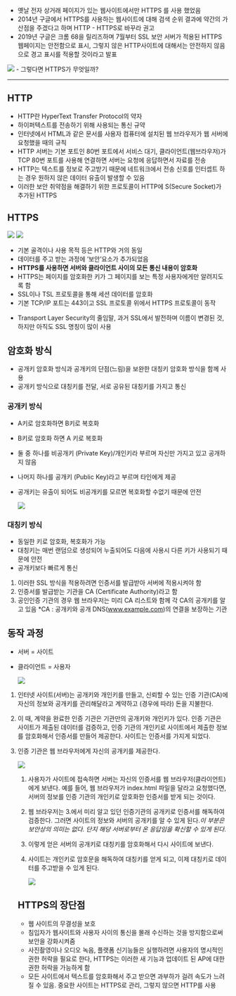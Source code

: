 - 옛날 전자 상거래 페이지가 있는 웹사이트에서만 HTTPS 를 사용 했었음
- 2014년 구글에서 HTTPS를 사용하는 웹사이트에 대해 검색 순위 결과에 약간의 가산점을 주겠다고 하며 HTTP - HTTPS로 바꾸라 권고
- 2019년 구글은 크롬 68을 릴리즈하며 7월부터 SSL 보안 서버가 적용된 HTTPS 웹페이지는 안전함으로 표시, 그렇지 않은 HTTP사이트에 대해서는 안전하지 않음으로 경고 표시를 적용할 것이라고 발표

<img src ="https://post-phinf.pstatic.net/MjAxODA4MjNfMTgw/MDAxNTM1MDAzNzM3ODA2.eNAvF1GYYuE7Pk1bg9crj6GRNCvAAihiyzswr-UC8Isg.OqptAj0NBsBGz2MpA7f2Vg94yS6QZCrKIzQ70wfaWCgg.PNG/screenshot_006.png?type=w1200">
- 그렇다면 HTTPS가 무엇일까?

---

## HTTP

- HTTP란 HyperText Transfer Protocol의 약자
- 하이퍼텍스트를 전송하기 위해 사용되는 통신 규약
- 인터넷에서 HTML과 같은 문서를 사용자 컴퓨터에 설치된 웹 브라우저가 웹 서버에 요청했을 때의 규칙
- HTTP 서버는 기본 포트인 80번 포트에서 서비스 대기, 클라이언트(웹브라우저)가 TCP 80번 포트를 사용해 연결하면 서버는 요청에 응답하면서 자료를 전송
- HTTP는 텍스트를 정보로 주고받기 때문에 네트워크에서 전송 신호를 인터셉트 하는 경우 원하지 않은 데이터 유출이 발생할 수 있음
- 이러한 보안 취약점을 해결하기 위한 프로토콜이 HTTP에 S(Secure Socket)가 추가된 HTTPS

## HTTPS

<img src="https://img1.daumcdn.net/thumb/R1280x0/?scode=mtistory2&fname=https%3A%2F%2Ft1.daumcdn.net%2Fcfile%2Ftistory%2F9989B1505C72885E29">

<img src= "http://blog.wishket.com/wp-content/uploads/2020/02/03-3.png">

- 기본 골격이나 사용 목적 등은 HTTP와 거의 동일
- 데이터를 주고 받는 과정에 ‘보안’요소가 추가되었음
- **HTTPS를 사용하면 서버와 클라이언트 사이의 모든 통신 내용이 암호화**
- HTTPS는 페이지를 암호화한 키가 그 페이지를 보는 특정 사용자에게만 알려지도록 함
- SSL이나 TSL 프로토콜을 통해 세션 데이터를 암호화
- 기본 TCP/IP 포트는 443이고 SSL 프로토콜 위에서 HTTPS 프로토콜이 동작
* Transport Layer Security의 줄임말, 과거 SSL에서 발전하며 이름이 변경된 것, 하지만 아직도 SSL 명칭이 많이 사용

## 암호화 방식

- 공개키 암호화 방식과 공개키의 단점(느림)을 보완한 대칭키 암호화 방식을 함께 사용
- 공개키 방식으로 대칭키를 전달, 서로 공유된 대칭키를 가지고 통신

### 공개키 방식

- A키로 암호화하면 B키로 복호화
- B키로 암호화 하면 A 키로 복호화
- 둘 중 하나를 비공개키 (Private Key)/개인키라 부르며 자신만 가지고 있고 공개하지 않음
- 나머지 하나를 공개키 (Public Key)라고 부르며 타인에게 제공
- 공개키는 유출이 되어도 비공개키를 모르면 복호화할 수없기 때문에 안전
    
    <img src="https://img1.daumcdn.net/thumb/R1280x0/?scode=mtistory2&fname=http%3A%2F%2Fcfile21.uf.tistory.com%2Fimage%2F9943623359FF02B1056ED8">
    

### 대칭키 방식

- 동일한 키로 암호화, 복호화가 가능
- 대칭키는 매번 랜덤으로 생성되어 누출되어도 다음에 사용시 다른 키가 사용되기 때문에 안전
- 공개키보다 빠르게 통신
1. 이러한 SSL 방식을 적용하려면 인증서를 발급받아 서버에 적용시켜야 함
2. 인증서를 발급받는 기관을 CA (Certificate Authority)라고 함
3. 공인인증 기관의 경우 웹 브라우저는 미리 CA 리스트와 함께 각 CA의 공개키를 알고 있음
*CA : 공개키와 공개 DNS(www.example.com)의 연결을 보장하는 기관

## 동작 과정

- 서버 = 사이트
- 클라이언트 = 사용자
    
    <img src="https://t1.daumcdn.net/cfile/tistory/99F0FA445C456BB809">
    
1. 인터넷 사이트(서버)는 공개키와 개인키를 만들고, 신뢰할 수 있는 인증 기관(CA)에 자신의 정보와 공개키를 관리해달라고 계약하고 (경우에 따라) 돈을 지불한다.
2. 이 때, 계약을 완료한 인증 기관은 기관만의 공개키와 개인키가 있다. 인증 기관은 사이트가 제출된 데이터를 검증하고, 인증 기관의 개인키로 사이트에서 제출한 정보를 암호화해서 인증서를 만들어 제공한다. 사이트는 인증서를 가지게 되었다.
3. 인증 기관은 웹 브라우저에게 자신의 공개키를 제공한다.
    
    <img src="https://t1.daumcdn.net/cfile/tistory/993364345C457AED30">
    
    1. 사용자가 사이트에 접속하면 서버는 자신의 인증서를 웹 브라우저(클라이언트)에게 보낸다. 예를 들어, 웹 브라우저가 index.html 파일을 달라고 요청했다면, 서버의 정보를 인증 기관의 개인키로 암호화한 인증서를 받게 되는 것이다.
    2. 웹 브라우저는 3.에서 미리 알고 있던 인증기관의 공개키로 인증서를 해독하여 검증한다. 그러면 사이트의 정보와 서버의 공개키를 알 수 있게 된다.*이 부분은 보안상의 의미는 없다. 단지 해당 서버로부터 온 응답임을 확신할 수 있게 된다.*
    3. 이렇게 얻은 서버의 공개키로 대칭키를 암호화해서 다시 사이트에 보낸다.
    4. 사이트는 개인키로 암호문을 해독하여 대칭키를 얻게 되고, 이제 대칭키로 데이터를 주고받을 수 있게 된다.
        
        <img src="https://t1.daumcdn.net/cfile/tistory/9997354E5C457AF229">
        
    
    ## HTTPS의 장단점
    
    - 웹 사이트의 무결성을 보호
    - 침입자가 웹사이트와 사용자 사이의 통신을 몰래 수신하는 것을 방지함으로써 보안을 강화시켜줌
    - 사진촬영이나 오디오 녹음, 플랫폼 신기능들은 실행하려면 사용자의 명시적인 권한 허락을 필요로 한다, HTTPS는 이러한 새 기능과 업데이트 된 AP에 대한 권한 허락을 가능하게 함
    - 모든 사이트에서 텍스트를 암호화해서 주고 받으면 과부하가 걸려 속도가 느려질 수 있음. 중요한 사이트는 HTTPS로 관리, 그렇지 않으면 HTTP를 사용